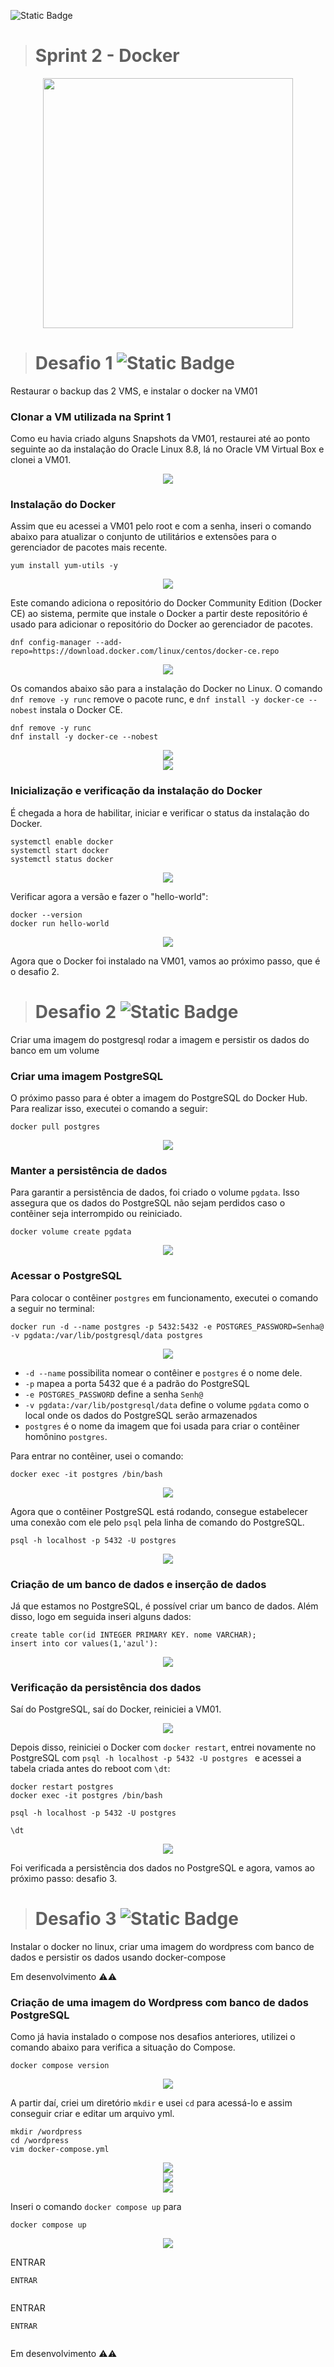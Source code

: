 ![Static Badge](https://img.shields.io/badge/STATUS-Em_Desenvolvimento-FFC000)
># Sprint 2 - Docker 
<div align="center"> <img src="https://github.com/bmsousa9/images/assets/111213549/d250db2d-77e2-4d3d-ace7-8675a7efd155" width="400px" /> </div>



># Desafio 1 ![Static Badge](https://img.shields.io/badge/STATUS-Resolvido-2e8b57)
Restaurar o backup das 2 VMS, e instalar o docker na VM01


### Clonar a VM utilizada na Sprint 1
Como eu havia criado alguns Snapshots da VM01, restaurei até ao ponto seguinte ao da instalação do Oracle Linux 8.8, lá no Oracle VM Virtual Box e clonei a VM01. 

<div align="center"> <img src="https://github.com/bmsousa9/images/assets/111213549/6d32a090-243e-42f7-af7d-ef3d0fffa460"/> </div>


### Instalação do Docker

Assim que eu acessei a VM01 pelo root e com a senha, inseri o comando abaixo para atualizar o conjunto de utilitários e extensões para o gerenciador de pacotes mais recente.
```
yum install yum-utils -y
```
<div align="center"> <img src="https://github.com/bmsousa9/images/assets/111213549/fcfc989b-cfbc-4792-bfab-6d2f0e1320d4"/> </div>

Este comando adiciona o repositório do Docker Community Edition (Docker CE) ao sistema, permite que instale o Docker a partir deste repositório é usado para adicionar o repositório do Docker ao gerenciador de pacotes.
```
dnf config-manager --add-repo=https://download.docker.com/linux/centos/docker-ce.repo
```
<div align="center"> <img src="https://github.com/bmsousa9/images/assets/111213549/ccd5ac6e-4b40-46ec-b865-983700512bbd"/> </div>


Os comandos abaixo são para a instalação do Docker no Linux. O comando `dnf remove -y runc` remove o pacote runc, e `dnf install -y docker-ce --nobest` instala o Docker CE.
```
dnf remove -y runc
dnf install -y docker-ce --nobest
```
<div align="center"> <img src="https://github.com/bmsousa9/images/assets/111213549/3e399305-48d8-4cc1-bd37-bfafc9483eba"/> </div>
<div align="center"> <img src="https://github.com/bmsousa9/images/assets/111213549/01cb29cd-3418-44a8-a494-dc663149f782"/> </div>


### Inicialização e verificação da instalação do Docker

É chegada a hora de habilitar, iniciar e verificar o status da instalação do Docker.
```
systemctl enable docker
systemctl start docker
systemctl status docker
```
<div align="center"> <img src="https://github.com/bmsousa9/CompassUOL-Semana-02/assets/111213549/76a85312-639b-4994-afc0-de647ee9b359"/> </div>

Verificar agora a versão e fazer o "hello-world":
```
docker --version
docker run hello-world
```
<div align="center"> <img src="https://github.com/bmsousa9/CompassUOL-Semana-02/assets/111213549/a38c39d7-2579-4060-8a75-82da938872df"/> </div>


Agora que o Docker foi instalado na VM01, vamos ao próximo passo, que é o desafio 2.



># Desafio 2 ![Static Badge](https://img.shields.io/badge/STATUS-Resolvido-2e8b57)
Criar uma imagem do postgresql rodar a imagem e persistir os dados do banco em um volume


### Criar uma imagem PostgreSQL
O próximo passo para é obter a imagem do PostgreSQL do Docker Hub. Para realizar isso, executei o comando a seguir:    
```
docker pull postgres
```
<div align="center"> <img src="https://github.com/bmsousa9/CompassUOL-Semana-02/assets/111213549/1f6a8f30-7597-43b5-9a8a-37ad0ee2ffbe"/> </div>

### Manter a persistência de dados
Para garantir a persistência de dados, foi criado o volume `pgdata`. Isso assegura que os dados do PostgreSQL não sejam perdidos caso o contêiner seja interrompido ou reiniciado. 
```
docker volume create pgdata
```
<div align="center"> <img src="https://github.com/bmsousa9/CompassUOL-Semana-02/assets/111213549/e535f9ad-4159-4eda-a816-e557d23461f9"/> </div>

### Acessar o PostgreSQL
Para colocar o contêiner `postgres` em funcionamento, executei o comando a seguir no terminal:
```
docker run -d --name postgres -p 5432:5432 -e POSTGRES_PASSWORD=Senha@ -v pgdata:/var/lib/postgresql/data postgres
```
<div align="center"> <img src="https://github.com/bmsousa9/CompassUOL-Semana-02/assets/111213549/d8ae3f39-199d-460e-9209-72a0571edfce"/> </div>

+ `-d --name` possibilita nomear o contêiner e `postgres` é o nome dele. 
+ `-p` mapea a porta 5432 que é a padrão do PostgreSQL
+ `-e POSTGRES_PASSWORD` define a senha `Senh@`
+ `-v pgdata:/var/lib/postgresql/data` define o volume `pgdata` como o local onde os dados do PostgreSQL serão armazenados
+ `postgres` é o nome da imagem que foi usada para criar o contêiner homônino `postgres`.


Para entrar no contêiner, usei o comando:
```
docker exec -it postgres /bin/bash
```
<div align="center"> <img src="https://github.com/bmsousa9/CompassUOL-Semana-02/assets/111213549/83087ea9-63dc-4ed6-adea-83225a9e6095"/> </div>

Agora que o contêiner PostgreSQL está rodando, consegue estabelecer uma conexão com ele pelo `psql` pela linha de comando do PostgreSQL.
```
psql -h localhost -p 5432 -U postgres
```
<div align="center"> <img src="https://github.com/bmsousa9/CompassUOL-Semana-02/assets/111213549/d72ff90a-96b7-4a81-90d9-bfd6fc25baa0"/> </div>


### Criação de um banco de dados e inserção de dados


Já que estamos no PostgreSQL, é possível criar um banco de dados. Além disso, logo em seguida inseri alguns dados:
```
create table cor(id INTEGER PRIMARY KEY. nome VARCHAR);
insert into cor values(1,'azul'):
```
<div align="center"> <img src="https://github.com/bmsousa9/CompassUOL-Semana-02/assets/111213549/e77180be-519d-440f-8dd3-460aa9b64f9e"/> </div>


### Verificação da persistência dos dados


Saí do PostgreSQL, saí do Docker, reiniciei a VM01.

<div align="center"> <img src="https://github.com/bmsousa9/CompassUOL-Semana-02/assets/111213549/8be6f48f-46a3-44c0-aafa-7ec71191b9cf"/> </div>

Depois disso, reiniciei o Docker com `docker restart`, entrei novamente no PostgreSQL com `psql -h localhost -p 5432 -U postgres
` e acessei a tabela criada antes do reboot com `\dt`:
```
docker restart postgres
docker exec -it postgres /bin/bash
```
```
psql -h localhost -p 5432 -U postgres
```
```
\dt
```
<div align="center"> <img src="https://github.com/bmsousa9/CompassUOL-Semana-02/assets/111213549/1def5629-0fe7-496e-8991-d8f785deeed8"/> </div>

Foi verificada a persistência dos dados no PostgreSQL e agora, vamos ao próximo passo: desafio 3.



># Desafio 3 ![Static Badge](https://img.shields.io/badge/STATUS-Em_Desenvolvimento-FFC000)
Instalar o docker no linux, criar uma imagem do wordpress com banco de dados e persistir os dados usando docker-compose

Em desenvolvimento ⚠️⚠️


### Criação de uma imagem do Wordpress com banco de dados PostgreSQL


Como já havia instalado o compose nos desafios anteriores, utilizei o comando abaixo para verifica a situação do Compose.
```
docker compose version
```
<div align="center"> <img src="https://github.com/bmsousa9/CompassUOL-Semana-02/assets/111213549/0402d639-acc1-43fd-95db-8c7dfd4799b4"/> </div>

A partir daí, criei um diretório `mkdir` e usei `cd` para acessá-lo e assim conseguir criar e editar um arquivo yml.
```
mkdir /wordpress
cd /wordpress
vim docker-compose.yml
```
<div align="center"> <img src="https://github.com/bmsousa9/CompassUOL-Semana-02/assets/111213549/05dcffeb-f419-497a-83be-01859a7d6de9"/> </div>
<div align="center"> <img src="https://github.com/bmsousa9/CompassUOL-Semana-02/assets/111213549/5a74212c-1416-4f18-b5e3-35697fa943b3"/> </div>
<div align="center"> <img src="https://github.com/bmsousa9/CompassUOL-Semana-02/assets/111213549/03b6f751-fc27-47b0-8eba-a9477ead9ac6"/> </div>

Inseri o comando `docker compose up` para 
```
docker compose up
```
<div align="center"> <img src="https://github.com/bmsousa9/CompassUOL-Semana-02/assets/111213549/a6d9e550-7694-42cb-88c7-aee377eb5f2b"/> </div>

ENTRAR
```
ENTRAR
```
<div align="center"> <img src=""/> </div>

ENTRAR
```
ENTRAR
```
<div align="center"> <img src=""/> </div>

Em desenvolvimento ⚠️⚠️
